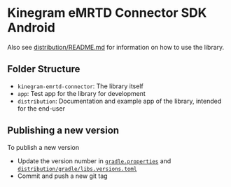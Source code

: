 # Kinegram eMRTD Connector SDK Android

Also see [distribution/README.md](distribution/README.md) for information on how
to use the library.

## Folder Structure

- `kinegram-emrtd-connector`: The library itself
- `app`: Test app for the library for development
- `distribution`: Documentation and example app of the library, intended for the
  end-user

## Publishing a new version

To publish a new version

- Update the version number in [`gradle.properties`](gradle.properties) and
  [`distribution/gradle/libs.versions.toml`](distribution/gradle/libs.versions.toml)
- Commit and push a new git tag

[emrtd-sdk-java]: https://git.kurzdigital.com/kta/kinegram-emrtd-java-sdk/
[wiki-maven-registry]: https://kurzdigital.atlassian.net/wiki/spaces/KDS/pages/17829696/12.+KDS+Maven+Gradle+Setup+Amazon+S3+and+Gitlab+Registry
